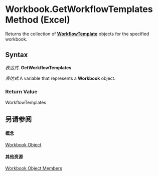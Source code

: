 
# Workbook.GetWorkflowTemplates Method (Excel)

Returns the collection of  **[WorkflowTemplate](http://msdn.microsoft.com/library/965d0474-dd51-9b0e-b34c-a11f921ff410%28Office.15%29.aspx)** objects for the specified workbook.


## Syntax

 _表达式_. **GetWorkflowTemplates**

 _表达式_ A variable that represents a **Workbook** object.


### Return Value

WorkflowTemplates


## 另请参阅


#### 概念


[Workbook Object](8c00aa60-c974-eed3-0812-3c9625eb0d4c.md)
#### 其他资源


[Workbook Object Members](http://msdn.microsoft.com/library/dce102a3-25de-3ff4-2ce5-bc56e08baca7%28Office.15%29.aspx)